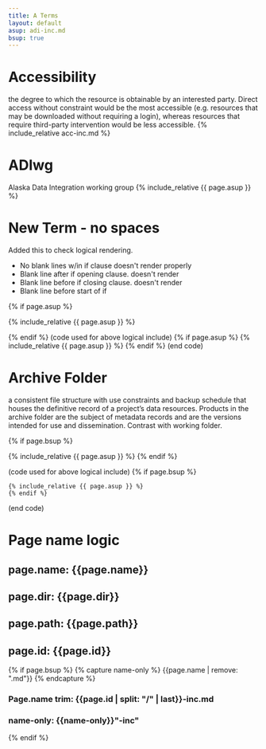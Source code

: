 ```yaml
---
title: A Terms
layout: default
asup: adi-inc.md
bsup: true
---
```

# Accessibility
the degree to which the resource is obtainable by an interested party. Direct access without constraint would be the most accessible (e.g. resources that may be downloaded without requiring a login), whereas resources that require third-party intervention would be less accessible.
{% include_relative acc-inc.md %}

# ADIwg
Alaska Data Integration working group
{% include_relative {{ page.asup }} %}

# New Term - no spaces
Added this to check logical rendering.
  - No blank lines w/in if clause doesn't render properly
  - Blank line after if opening clause. doesn't render
  - Blank line before if closing clause. doesn't render
  - Blank line before start of if

{% if page.asup %}

  {% include_relative {{ page.asup }} %}

{% endif %}
(code used for above logical include)
	{% if page.asup %}
	  {% include_relative {{ page.asup }} %}
	{% endif %}
(end code)

# Archive Folder
a consistent file structure with use constraints and backup schedule that houses the definitive record of a project’s data resources. Products in the archive folder are the subject of metadata records and are the versions intended for use and dissemination. Contrast with working folder.

{% if page.bsup %}

{% include_relative {{ page.asup }} %}
{% endif %}

(code used for above logical include)
	{% if page.bsup %}

	{% include_relative {{ page.asup }} %}
	{% endif %}
(end code)

# Page name logic
## page.name: {{page.name}}
## page.dir: {{page.dir}}
## page.path: {{page.path}}
## page.id: {{page.id}}

{% if page.bsup %}
{% capture name-only %}
{{page.name | remove: ".md"}}
{% endcapture %}

### Page.name trim: {{page.id | split: "/" | last}}-inc.md
### name-only: {{name-only}}"-inc"
{% endif %}
